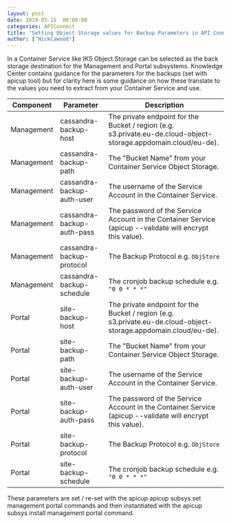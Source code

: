```yaml
---
layout: post
date: 2019-05-15  00:00:00
categories: APIConnect
title: 'Setting Object Storage values for Backup Parameters in API Connect 2018.4.1.X [Guest Post by Nick Cawood]'
author: ["NickCawood"]
---
```



In a Container Service like IKS Object Storage can be selected as the back storage destination for the Management and Portal subsystems. Knowledge Center contains guidance for the parameters for the backups (set with apicup tool) but for clarity here is some guidance on how these translate to the values you need to extract from your Container Service and use.

<!--more-->

| Component | Parameter | Description|
|-------|------------|------------|
| Management | cassandra-backup-host | The private endpoint for the Bucket / region (e.g. s3.private.eu-de.cloud-object-storage.appdomain.cloud/eu-de). |
| Management | cassandra-backup-path | The "Bucket Name" from your Container Service Object Storage. |
| Management | cassandra-backup-auth-user | The username of the Service Account in the Container Service. |
| Management | cassandra-backup-auth-pass | The password of the Service Account in the Container Service (apicup --validate will encrypt this value).
| Management | cassandra-backup-protocol | The Backup Protocol e.g. `ObjStore` |
| Management | cassandra-backup-schedule | The cronjob backup schedule e.g. `"0 0 * * *"`|
|Portal | site-backup-host |  The private endpoint for the Bucket / region (e.g. s3.private.eu-de.cloud-object-storage.appdomain.cloud/eu-de). |
| Portal | site-backup-path | The "Bucket Name" from your Container Service Object Storage.|
| Portal | site-backup-auth-user |  The username of the Service Account in the Container Service. |
| Portal | site-backup-auth-pass |  The password of the Service Account in the Container Service (apicup --validate will encrypt this value). |
| Portal | site-backup-protocol | The Backup Protocol e.g. `ObjStore` |
| Portal | site-backup-schedule | The cronjob backup schedule e.g. `"0 0 * * *"`|


These parameters are set / re-set with the apicup apicup subsys set management portal commands and then instantiated with the apicup subsys install management portal command.
